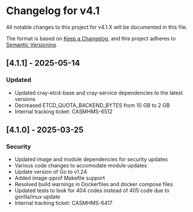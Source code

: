 # Changelog for v4.1

All notable changes to this project for v4.1.X will be documented in this file.

The format is based on [Keep a Changelog](https://keepachangelog.com/en/1.0.0/),
and this project adheres to [Semantic Versioning](https://semver.org/spec/v2.0.0.html).

## [4.1.1] - 2025-05-14

### Updated

- Updated cray-etcd-base and cray-service dependencies to the latest versions
- Decreased ETCD_QUOTA_BACKEND_BYTES from 10 GB to 2 GB
- Internal tracking ticket: CASMHMS-6512

## [4.1.0] - 2025-03-25

### Security

- Updated image and module dependencies for security updates
- Various code changes to accomodate module updates
- Update version of Go to v1.24
- Added image-pprof Makefile support
- Resolved build warnings in Dockerfiles and docker compose files
- Updated tests to look for 404 codes instead of 405 code due to gorilla/mux update
- Internal tracking ticket: CASMHMS-6417
